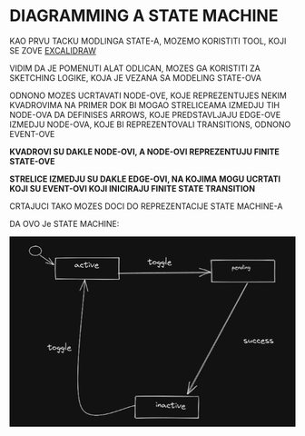 # DIAGRAMMING A STATE MACHINE

KAO PRVU TACKU MODLINGA STATE-A, MOZEMO KORISTITI TOOL, KOJI SE ZOVE [EXCALIDRAW](https://excalidraw.com/)

VIDIM DA JE POMENUTI ALAT ODLICAN, MOZES GA KORISTITI ZA SKETCHING LOGIKE, KOJA JE VEZANA SA MODELING STATE-OVA

ODNONO MOZES UCRTAVATI NODE-OVE, KOJE REPREZENTUJES NEKIM KVADROVIMA NA PRIMER DOK BI MOGAO STRELICEAMA IZMEDJU TIH NODE-OVA DA DEFINISES ARROWS, KOJE PREDSTAVLJAJU EDGE-OVE IZMEDJU NODE-OVA, KOJE BI REPREZENTOVALI TRANSITIONS, ODNONO EVENT-OVE

**KVADROVI SU DAKLE NODE-OVI, A NODE-OVI REPREZENTUJU FINITE STATE-OVE**

**STRELICE IZMEDJU SU DAKLE EDGE-OVI, NA KOJIMA MOGU UCRTATI KOJI SU EVENT-OVI KOJI INICIRAJU FINITE STATE TRANSITION**

CRTAJUCI TAKO MOZES DOCI DO REPREZENTACIJE STATE MACHINE-A

DA OVO Je STATE MACHINE:

![state machine](images/Screenshot%20from%202021-06-18%2018-25-43.png)
